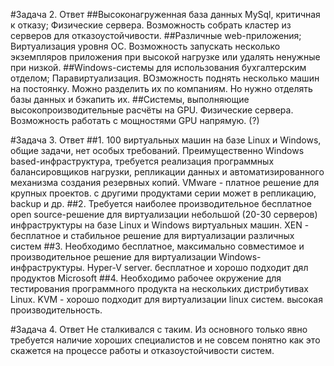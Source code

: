 #Задача 2. Ответ
##Высоконагруженная база данных MySql, критичная к отказу;
Физические сервера. Возможность собрать кластер из серверов для отказоустойчивости.
##Различные web-приложения;
Виртуализация уровня ОС. Возможность запускать несколько экземпляров приложения при высокой нагрузке или удалять ненужные при низкой. 
##Windows-системы для использования бухгалтерским отделом;
Паравиртуализация. ВОзможность поднять несколько машин на постоянку. Можно разделить их по компаниям. Но нужно отделять базы данных и бэкапить их.
##Системы, выполняющие высокопроизводительные расчёты на GPU.
Физические сервера. Возможность работать с мощностями GPU напрямую. (?)

#Задача 3. Ответ
##1. 100 виртуальных машин на базе Linux и Windows, общие задачи, нет особых требований. Преимущественно Windows based-инфраструктура, требуется реализация программных балансировщиков нагрузки, репликации данных и автоматизированного механизма создания резервных копий.
VMware - платное решение для крупных проектов. с другими продуктами серии может в репликацию, backup и др. 
##2. Требуется наиболее производительное бесплатное open source-решение для виртуализации небольшой (20-30 серверов) инфраструктуры на базе Linux и Windows виртуальных машин.
XEN - бесплатное и стабильное решение для виртуализации различных систем
##3. Необходимо бесплатное, максимально совместимое и производительное решение для виртуализации Windows-инфраструктуры.
Hyper-V server. бесплатное и хорошо подходит дял продуктов Microsoft
##4. Необходимо рабочее окружение для тестирования программного продукта на нескольких дистрибутивах Linux.
KVM - хорошо подходит для виртуализации linux систем. высокая производительность.

#Задача 4. Ответ
Не сталкивался с таким. Из основного только явно требуется наличие хороших специалистов и не совсем понятно как это скажется на процессе работы и отказоустойчивости систем.
